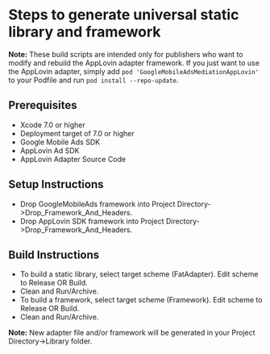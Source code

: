 # Steps to generate universal static library and framework

**Note:** These build scripts are intended only for publishers who want to
modify and rebuild the AppLovin adapter framework. If you just want to use the
AppLovin adapter, simply add `pod 'GoogleMobileAdsMediationAppLovin'` to your
Podfile and run `pod install --repo-update`.

## Prerequisites

-   Xcode 7.0 or higher
-   Deployment target of 7.0 or higher
-   Google Mobile Ads SDK
-   AppLovin Ad SDK
-   AppLovin Adapter Source Code

## Setup Instructions

-   Drop GoogleMobileAds framework into Project
Directory->Drop_Framework_And_Headers.
-   Drop AppLovin SDK framework into Project
Directory->Drop_Framework_And_Headers.

## Build Instructions

-   To build a static library, select target scheme (FatAdapter). Edit scheme to
Release OR Build.
-   Clean and Run/Archive.
-   To build a framework, select target scheme (Framework). Edit scheme to
Release OR Build.
-   Clean and Run/Archive.

**Note:** New adapter file and/or framework will be generated in your Project
Directory->Library folder.
